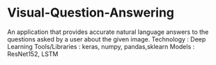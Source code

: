 # Visual-Question-Answering
An application that provides accurate natural language answers to the questions asked by a user about the given image. Technology : Deep Learning Tools/Libraries : keras, numpy, pandas,sklearn Models : ResNet152, LSTM 
